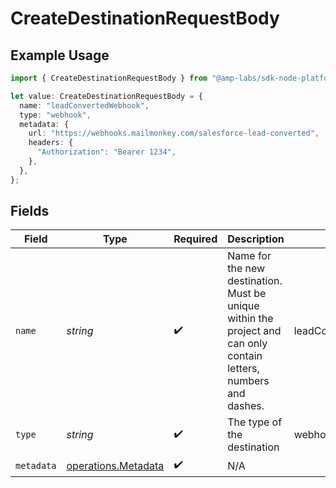 # CreateDestinationRequestBody

## Example Usage

```typescript
import { CreateDestinationRequestBody } from "@amp-labs/sdk-node-platform/models/operations";

let value: CreateDestinationRequestBody = {
  name: "leadConvertedWebhook",
  type: "webhook",
  metadata: {
    url: "https://webhooks.mailmonkey.com/salesforce-lead-converted",
    headers: {
      "Authorization": "Bearer 1234",
    },
  },
};
```

## Fields

| Field                                                                                                             | Type                                                                                                              | Required                                                                                                          | Description                                                                                                       | Example                                                                                                           |
| ----------------------------------------------------------------------------------------------------------------- | ----------------------------------------------------------------------------------------------------------------- | ----------------------------------------------------------------------------------------------------------------- | ----------------------------------------------------------------------------------------------------------------- | ----------------------------------------------------------------------------------------------------------------- |
| `name`                                                                                                            | *string*                                                                                                          | :heavy_check_mark:                                                                                                | Name for the new destination. Must be unique within the project and can only contain letters, numbers and dashes. | leadConvertedWebhook                                                                                              |
| `type`                                                                                                            | *string*                                                                                                          | :heavy_check_mark:                                                                                                | The type of the destination                                                                                       | webhook                                                                                                           |
| `metadata`                                                                                                        | [operations.Metadata](../../models/operations/metadata.md)                                                        | :heavy_check_mark:                                                                                                | N/A                                                                                                               |                                                                                                                   |